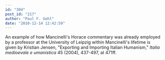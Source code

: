 ```yaml
---
id: "304"
post_id: "217"
author: "Paul F. Gehl"
date: "2010-12-14 12:42:59"
---
```

An example of how Mancinelli's Horace commentary was already employed by a professor at the University of Leipzig within Mancinelli's lifetime is given by Kristian Jensen, "Exporting and Importing Italian Humanism," <em>Italia medioevale e umanistica </em>45 (2004), 437-497, at 471ff.
